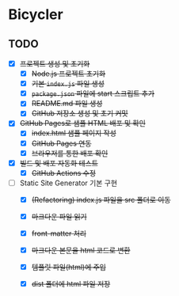 # Bicycler

## TODO

- [x] ~~프로젝트 생성 및 초기화~~
    - [x] ~~Node.js 프로젝트 초기화~~
    - [x] ~~기본 `index.js` 파일 생성~~
    - [x] ~~`package.json` 파일에 start 스크립트 추가~~
    - [x] ~~README.md 파일 생성~~
    - [x] ~~GitHub 저장소 생성 및 초기 커밋~~
- [x] ~~GitHub Pages로 샘플 HTML 배포 및 확인~~
    - [x] ~~index.html 샘플 페이지 작성~~
    - [x] ~~GitHub Pages 연동~~
    - [x] ~~브라우저를 통한 배포 확인~~
- [x] ~~빌드 및 배포 자동화 테스트~~
    - [x] ~~GitHub Actions 수정~~
- [ ] Static Site Generator 기본 구현
    - [x] ~~(Refactoring) index.js 파일을 src 폴더로 이동~~
    - [x] ~~마크다운 파일 읽기~~
    - [x] ~~front-matter 처리~~
    - [x] ~~마크다운 본문을 html 코드로 변환~~
    - [x] ~~템플릿 파일(html)에 주입~~
    - [x] ~~dist 폴더에 html 파일 저장~~

